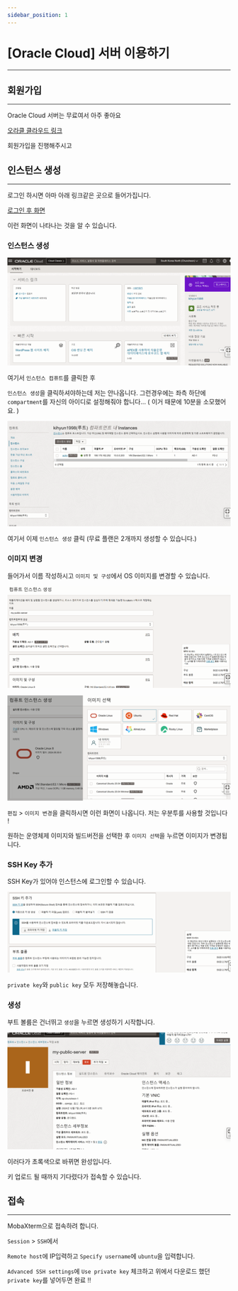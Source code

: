 ```yaml
---
sidebar_position: 1
---
```


# [Oracle Cloud] 서버 이용하기
---

## 회원가입
---

Oracle Cloud 서버는 무료여서 아주 좋아요

[오라클 클라우드 링크](https://www.oracle.com/kr/cloud/)

회원가입을 진행해주시고

## 인스턴스 생성
---

로그인 하시면 아마 아래 링크같은 곳으로 들어가집니다.

[로그인 후 화면](https://cloud.oracle.com/?region=ap-chuncheon-1)

이런 화면이 나타나는 것을 알 수 있습니다.

### 인스턴스 생성

![alt text](./img/infra1/image.png)


여기서 `인스턴스 컴퓨트`를 클릭한 후

`인스턴스 생성`을 클릭하셔야하는데 저는 안나옵니다. 그런경우에는 좌측 하단에 `compartment`를 자신의 아이디로 설정해줘야 합니다... ( 이거 때문에 10분을 소모했어요. )

![alt text](./img/infra1/image1.png)

여기서 이제 `인스턴스 생성` 클릭 (무료 플랜은 2개까지 생성할 수 있습니다.)

### 이미지 변경

들어가서 이름 작성하시고 `이미지 및 구성`에서 OS 이미지를 변경할 수 있습니다.

![alt text](./img/infra1/image2.png)

![alt text](./img/infra1/image3.png)

`편집` > `이미지 변경`을 클릭하시면 이런 화면이 나옵니다. 저는 우분투를 사용할 것입니다 !

원하는 운영체제 이미지와 빌드버전을 선택한 후 `이미지 선택`을 누르면 이미지가 변경됩니다.


### SSH Key 추가

SSH Key가 있어야 인스턴스에 로그인할 수 있습니다.

![alt text](./img/infra1/image4.png)

`private key`와 `public key` 모두 저장해놓습니다.


### 생성

부트 볼륨은 건너뛰고 `생성`을 누르면 생성하기 시작합니다.

![alt text](./img/infra1/image5.png)

이러다가 초록색으로 바뀌면 완성입니다.


키 업로드 될 때까지 기다렸다가 접속할 수 있습니다.

## 접속
---

MobaXterm으로 접속하려 합니다.

`Session` > `SSH`에서 

`Remote host`에 IP입력하고 `Specify username`에 `ubuntu`을 입력합니다.

`Advanced SSH settings`에 `Use private key` 체크하고 위에서 다운로드 했던 `private key`를 넣어두면 완료 !!

